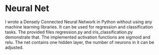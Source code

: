 # Neural Net

I wrote a Densely Connected Neural Network in Python without using any machine learning libraries. It can be used for regression and classification tasks. The provided files regression.py and iris_classification.py demonstrate that. The implemented activation functions are sigmoid and relu. The net contains one hidden layer, the number of neurons in it can be adjusted.
